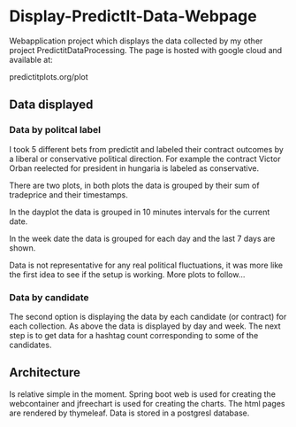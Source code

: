 # Display-PredictIt-Data-Webpage
Webapplication project which displays the data collected by my other project PredictitDataProcessing. The page is hosted with google cloud and available at:

predictitplots.org/plot

## Data displayed

### Data by politcal label
I took 5 different bets from predictit and labeled their contract outcomes by a liberal or conservative political direction. For example the contract
Victor Orban reelected for president in hungaria is labeled as conservative. 

There are two plots, in both plots the data is grouped by their sum of tradeprice and their timestamps.

In the dayplot the data is grouped in 10 minutes intervals for the current date. 

In the week date the data is grouped for each day and the last 7 days are shown.

Data is not representative for any real political fluctuations, it was more like the first idea to see if the setup is working. More plots to follow...

### Data by candidate
The second option is displaying the data by each candidate (or contract) for each collection.
As above the data is displayed by day and week.
The next step is to get data for a hashtag count corresponding to some of the candidates.

## Architecture
Is relative simple in the moment. Spring boot web is used for creating the webcontainer and jfreechart is used for creating the charts. 
The html pages are rendered by thymeleaf. Data is stored in a postgresl database. 


